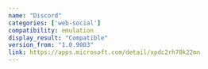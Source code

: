 ```yaml
---
name: "Discord"
categories: ['web-social']
compatibility: emulation
display_result: "Compatible"
version_from: "1.0.9003"
link: https://apps.microsoft.com/detail/xpdc2rh70k22mn
---
```


